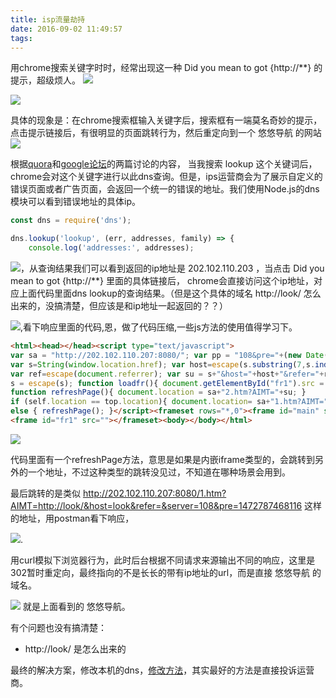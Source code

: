 ```yaml
---
title: isp流量劫持
date: 2016-09-02 11:49:57
tags:
---
```



用chrome搜索关键字时时，经常出现这一种 Did you mean to got {http://**} 的提示，超级烦人。
![](https://cloud.githubusercontent.com/assets/7932380/18192123/c90a387e-7103-11e6-80c4-d68ceb5e23ec.png)

![](https://cloud.githubusercontent.com/assets/7932380/18192171/62fab40e-7104-11e6-9a82-942ff9863cfe.png)


具体的现象是：在chrome搜索框输入关键字后，搜索框有一端莫名奇妙的提示，点击提示链接后，有很明显的页面跳转行为，然后重定向到一个 悠悠导航 的网站
![](https://cloud.githubusercontent.com/assets/7932380/18192193/a3f87928-7104-11e6-96a1-26432cfddf0c.png)


根据[quora](https://www.quora.com/How-can-I-get-Chrome-to-stop-asking-Did-you-mean-to-go-to)和[google论坛](https://productforums.google.com/forum/#!topic/chrome/LGepU6tPPWs)的两篇讨论的内容，
当我搜索 lookup 这个关键词后，chrome会对这个关键字进行以此dns查询。但是，ips运营商会为了展示自定义的错误页面或者广告页面，会返回一个统一的错误的地址。我们使用Node.js的dns模块可以看到错误地址的具体ip。

``` js
const dns = require('dns');

dns.lookup('lookup', (err, addresses, family) => {
    console.log('addresses:', addresses);
```
![](https://cloud.githubusercontent.com/assets/7932380/18192466/10c57022-7107-11e6-9d40-44c96cd0d14d.png)，从查询结果我们可以看到返回的ip地址是 202.102.110.203 ，当点击 Did you mean to got {http://**} 里面的具体链接后，
chrome会直接访问这个ip地址，对应上面代码里面dns lookup的查询结果。（但是这个具体的域名 http://look/ 怎么出来的，没搞清楚，但应该是和ip地址一起返回的？？）

![](https://cloud.githubusercontent.com/assets/7932380/18192500/7507f5fa-7107-11e6-83d6-d8c701aa0984.png),看下响应里面的代码,恩，做了代码压缩,一些js方法的使用值得学习下。
``` html
<html><head></head><script type="text/javascript">
var sa = "http://202.102.110.207:8080/"; var pp = "108&pre="+(new Date()).getTime();
var s=String(window.location.href); var host=escape(s.substring(7,s.indexOf('/',7)));
var ref=escape(document.referrer); var su = s+"&host="+host+"&refer="+ref+"&server="+pp;
s = escape(s); function loadfr(){ document.getElementById("fr1").src = sa+"3.htm?AIMT="+su; }
function refreshPage(){ document.location = sa+"2.htm?AIMT="+su; }
if (self.location == top.location){ document.location= sa+"1.htm?AIMT="+su; }
else { refreshPage(); }</script><frameset rows="*,0"><frame id="main" src="">
<frame id="fr1" src=""></frameset><body></body></html>
```
![](https://cloud.githubusercontent.com/assets/7932380/18192580/2aa62260-7108-11e6-97b6-40c52b4d1e82.png)

代码里面有一个refreshPage方法，意思是如果是内嵌iframe类型的，会跳转到另外的一个地址，不过这种类型的跳转没见过，不知道在哪种场景会用到。


最后跳转的是类似 http://202.102.110.207:8080/1.htm?AIMT=http://look/&host=look&refer=&server=108&pre=1472787468116 这样的地址，用postman看下响应，

![](https://cloud.githubusercontent.com/assets/7932380/18192973/9e289fc6-710b-11e6-81d6-cca098a679d5.png).

用curl模拟下浏览器行为，此时后台根据不同请求来源输出不同的响应，这里是302暂时重定向，最终指向的不是长长的带有ip地址的url，而是直接 悠悠导航 的域名。

![](https://cloud.githubusercontent.com/assets/7932380/18193238/2953c7fe-710e-11e6-82de-fd466a514757.png)
 就是上面看到的 悠悠导航。



 有个问题也没有搞清楚：
 - http://look/ 是怎么出来的



最终的解决方案，修改本机的dns，[修改方法](https://developers.google.com/speed/public-dns/docs/using?csw=1)，其实最好的方法是直接投诉运营商。







